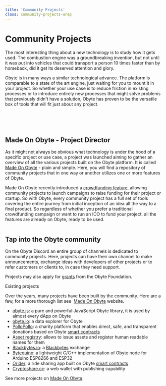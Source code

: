 ```yaml
---
title: 'Community Projects'
class: community-projects-wrap
---
```


# Community Projects
<div class="sub-block">
    The most interesting thing about a new technology is to study how it gets used. The combustion engine was a groundbreaking invention, but not until it was put into vehicles that could transport a person 10 times faster than by horseback, did it get its deserved attention and glory.
</div>
<div class="sub-text-block">
    <p>
        Obyte is in many ways a similar technological advance. The platform is comparable to a state of the art engine, just waiting for you to mount it in your project. So whether your use case is to reduce friction in existing processes or to introduce entirely new processes that might solve problems that previously didn't have a solution, Obyte has proven to be the versatile box of tools that will fit just about any project.    
    </p>
</div>
<br><br><br>

<div class="flex-block">
    <div class="info-block">
        <h2>Made On Obyte - Project Director</h2>
        <p>As it might not always be obvious what technology is under the hood of a specific project or use case, a project was launched aiming to gather an overview of all the various projects built on the Obyte platform. It is called <a target="_blank" href="https://madeonobyte.org">Made On Obyte</a> - plain and simple. Here, you will find a repository of community projects that in one way or another utilizes one or more features of Obyte.</p>
        <p>Made On Obyte recently introduced a <a target="_blank" href="https://madeonobyte.org/crowdfunding">crowdfunding feature</a>, allowing community projects to launch campaigns to raise funding for their project or startup. So with Obyte, every community project has a full set of tools covering the entire journey from initial inception of an idea all the way to a final product. So regardless of whether you prefer a traditional crowdfunding campaign or want to run an ICO to fund your project, all the features are already on Obyte, ready to be used.</p>
    </div>
    <div class="img-block">
        <img src="/user/themes/obyte/assets/community/img1.png" alt="">    
    </div>
</div>

## Tap into the Obyte community
On the Obyte Discord an entire group of channels is dedicated to community projects. Here, projects can have their own channel to make announcements, exchange ideas with developers of other projects or to refer customers or clients to, in case they need support.

Projects may also apply for [grants](/grants) from the Obyte Foundation.

<div class="dev-blog">
    <div class="dev-img-block">
        <img src="/user/themes/obyte/assets/community/svg1.svg" alt="">
    </div>
    <div class="info-block">
        <div class="title">Existing projects</div>
        <p>
            Over the years, many projects have been built by the community. Here are a few, for a more thorough list see  <a target="_blank" href="https://madeonobyte.org">Made On Obyte</a> website.
        </p>
        <ul>
            <li>
                <a target="_blank" href="https://obytejs.com">obyte.js</a>: a pure and powerful JavaScript Obyte library, it is used by almost every dApp on Obyte
            </li>
            <li>
                <a target="_blank" href="https://obyte.io">obyte.io</a>: a data explorer for Obyte
            </li>
            <li>
                <a target="_blank" href="https://pollopollo.org">PolloPollo</a>: a charity platform that enables direct, safe, and transparent donations based on Obyte <a target="_blank" href="/platform/smart-contracts">smart contracts</a>
            </li>
            <li>
                <a target="_blank" href="https://asset.obyte.app">Asset registry</a>: allows to issue assets and register human readable names for them
            </li>
            <li>
                <a target="_blank" href="https://blackbytes.io">Blackbytes.io</a>: a <a target="_blank" href="/platform/blackbytes">Blackbytes</a> exchange
            </li>
            <li>
                <a target="_blank" href="https://github.com/Papabyte/Byteduino">Byteduino</a>: a lightweight C/C++ implementation of Obyte node for Arduino ESP8266 and ESP32
            </li>
            <li>
                <a target="_blank" href="https://orider.obyte.app">Orider</a>: a ride sharing app built on Obyte <a target="_blank" href="/platform/smart-contracts">smart contracts</a>
            </li>
            <li>
                <a target="_blank" href="https://cryptoshare.cc">Cryptoshare.cc</a>: a web wallet with publishing capability
            </li>
        </ul>
        <p>
            See more projects on <a target="_blank" href="https://madeonobyte.org">Made On Obyte</a>.
        </p>
    </div>
</div>


